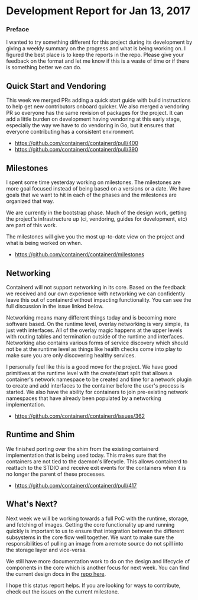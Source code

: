 # Development Report for Jan 13, 2017

### Preface

I wanted to try something different for this project during its development by giving a weekly summary on the progress and what is being working on.  I figured the best place is to keep the reports in the repo.  Please give your feedback on the format and let me know if this is a waste of time or if there is something better we can do.

## Quick Start and Vendoring

This week we merged PRs adding a quick start guide with build instructions to help get new contributors onboard quicker.  We also merged a vendoring PR so everyone has the same revision of packages for the project.  It can add a little burden on development having vendoring at this early stage, especially the way we have to do vendoring in Go, but it ensures that everyone contributing has a consistent environment.

* https://github.com/containerd/containerd/pull/400
* https://github.com/containerd/containerd/pull/390

## Milestones

I spent some time yesterday working on milestones.  The milestones are more goal focused instead of being based on a versions or a date.  We have goals that we want to hit in each of the phases and the milestones are organized that way.

We are currently in the bootstrap phase.  Much of the design work, getting the project's infrastructure up (ci, vendoring, guides for development, etc) are part of this work.

The milestones will give you the most up-to-date view on the project and what is being worked on when.

* https://github.com/containerd/containerd/milestones

## Networking

Containerd will not support networking in its core.  Based on the feedback we received and our own experience with networking we can confidently leave this out of containerd without impacting functionality.  You can see the full discussion in the issue linked below.

Networking means many different things today and is becoming more software based.  On the runtime level, overlay networking is very simple, its just veth interfaces.  All of the overlay magic happens at the upper levels with routing tables and termination outside of the runtime and interfaces.  Networking also contains various forms of service discovery which should not be at the runtime level as things like health checks come into play to make sure you are only discovering healthy services.

I personally feel like this is a good move for the project.  We have good primitives at the runtime level with the create/start split that allows a container's network namespace to be created and time for a network plugin to create and add interfaces to the container before the user's process is started.  We also have the ability for containers to join pre-existing network namespaces that have already been populated by a networking implementation.

* https://github.com/containerd/containerd/issues/362

## Runtime and Shim

We finished porting over the shim from the existing containerd implementation that is being used today.  This makes sure that the containers are not tied to the daemon's lifecycle.  This allows containerd to reattach to the STDIO and receive exit events for the containers when it is no longer the parent of these processes.

* https://github.com/containerd/containerd/pull/417

## What's Next?

Next week we will be working towards a full PoC with the runtime, storage, and fetching of images.  Getting the core functionality up and running quickly is important to us to ensure that integration between the different subsystems in the core flow well together.  We want to make sure the responsibilities of pulling an image from a remote source do not spill into the storage layer and vice-versa.

We still have more documentation work to do on the design and lifecycle of components in the core which is another focus for next week.  You can find the current design docs in the [repo here](https://github.com/containerd/containerd/tree/main/docs).

I hope this status report helps.  If you are looking for ways to contribute, check out the issues on the current milestone.
